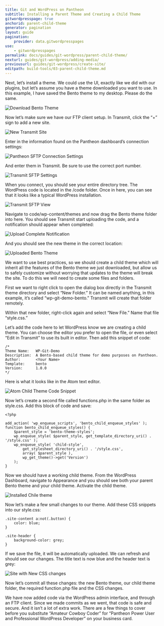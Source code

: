 ```yaml
---
title: Git and WordPress on Pantheon
subtitle: Installing a Parent Theme and Creating a Child Theme
gitwordpresspage: true
anchorid: parent-child-theme
generator: pagination
layout: guide
pagination:
    provider: data.gitwordpresspages
use:
    - gitwordpresspages
permalink: docs/guides/git-wordpress/parent-child-theme/
nexturl: guides/git-wordpress/adding-media/
previousurl: guides/git-wordpress/create-site/
editpath: build-tools/03-parent-child-theme.md
---
```

Next, let’s install a theme. We could use the UI, exactly like we did with our plugins, but let’s assume you have a theme downloaded you want to use. In this example, I have saved the Bento theme to my desktop. Please do the same.

![Download Bento Theme](/source/docs/assets/images/guides/git-wordpress/download-bento.png)

Now let’s make sure we have our FTP client setup. In Transmit, click the “+” sign to add a new site. 

![New Transmit Site](/source/docs/assets/images/guides/git-wordpress/transmit-new-site.png)

Enter in the information found on the Pantheon dashboard’s connection settings:

![Pantheon SFTP Connection Settings](/source/docs/assets/images/guides/git-wordpress/sftp-connection.png)

And enter them in Transmit. Be sure to use the correct port number.

![Transmit SFTP Settings](/source/docs/assets/images/guides/git-wordpress/transmit-settings.png)

When you connect, you should see your entire directory tree. The WordPress code is located in the /code folder. Once in here, you can see that it looks like a typical WordPress installation.

![Transmit SFTP View](/source/docs/assets/images/guides/git-wordpress/transmit-ftp-view.png)

Navigate to code/wp-content/themes and now drag the Bento theme folder into here. You should see Transmit start uploading the code, and a notification should appear when completed:

![Upload Complete Notification](/source/docs/assets/images/guides/git-wordpress/transmit-upload-complete.png)

And you should see the new theme in the correct location:

![Uploaded Bento Theme](/source/docs/assets/images/guides/git-wordpress/bento-uploaded.png)

We want to use best practices, so we should create a child theme which will inherit all the features of the Bento theme we just downloaded, but allow us to safely customize without worrying that updates to the theme will break the site. To do this we will need to create some files and folders.

First we want to right click to open the dialog box directly in the Transmit theme directory and select “New Folder.” It can be named anything, in this example, it’s called “wp-git-demo-bento.” Transmit will create that folder remotely.

Within that new folder, right-click again and select “New File.” Name that file “style.css.”

Let’s add the code here to let WordPress know we are creating a child theme. You can choose the editor you prefer to open the file, or even select “Edit in Transmit” to use its built in editor. Then add this snippet of code:
```
/*
Theme Name:   WP-Git-Demo
Description:  A Bento-based child theme for demo purposes on Pantheon.
Author:       <Your Name>
Template:     bento
Version:      1.0.0
*/
```
Here is what it looks like in the Atom text editor.

![Atom Child Theme Code Snippet](/source/docs/assets/images/guides/git-wordpress/atom.png)

Now let’s create a second file called functions.php in the same folder as style.css. Add this block of code and save:
```
<?php

add_action( 'wp_enqueue_scripts', 'bento_child_enqueue_styles' );
function bento_child_enqueue_styles() {
	$parent_style = 'bento-theme-styles';
    wp_enqueue_style( $parent_style, get_template_directory_uri() . '/style.css' );
    wp_enqueue_style( 'child-style',
        get_stylesheet_directory_uri() . '/style.css',
        array( $parent_style ),
        wp_get_theme()->get('Version')
    );
}
```

Now we should have a working child theme. From the WordPress Dashboard, navigate to Appearance and you should see both your parent Bento theme and your child theme. Activate the child theme.
 
![Installed Chile theme](/source/docs/assets/images/guides/git-wordpress/all-installed-themes.png)

Now let’s make a few small changes to our theme. Add these CSS snippets into our style.css:

```
.site-content a:not(.button) {
    color: blue;
}

.site-header {
    background-color: grey;
}

```

If we save the file, it will be automatically uploaded. We can refresh and should see our changes. The title text is now blue and the header text is grey:

![Site with New CSS changes](/source/docs/assets/images/guides/git-wordpress/new-css.png)

Now let’s commit all these changes: the new Bento theme, our child theme folder, the required function.php file and the CSS changes.

We have now added code via the WordPress admin interface, and through an FTP client. Since we made commits as we went, that code is safe and secure. And it isn’t a lot of extra work. There are a few things to cover before you substitute “Amateur Cowboy Coder” for “Pantheon Power User and Professional WordPress Developer” on your business card.